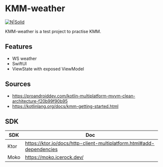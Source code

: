 # KMM-weather

[![N|Solid](https://external-preview.redd.it/Eoz-M60AS1LzGBUEQgBGUcaN7XXUMknvoMEMlyY3gDQ.jpg?auto=webp&s=2ba778ed8a96d5fa685df5f0b25aa87789c4705c)](https://kotlinlang.org/docs/kmm-overview.html)

KMM-weather is a test project to practise KMM.

## Features

- WS weather
- SwiftUI
- ViewState with exposed ViewModel

## Sources

- https://proandroiddev.com/kotlin-multiplatform-mvvm-clean-architecture-f20b99f90b95
- https://kotlinlang.org/docs/kmm-getting-started.html

## SDK

| SDK | Doc |
| ------ | ------ |
| Ktor | https://ktor.io/docs/http-client-multiplatform.html#add-dependencies |
| Moko | https://moko.icerock.dev/ |
